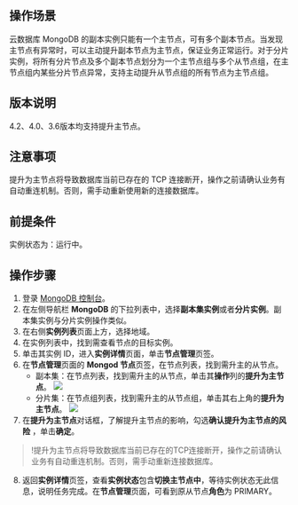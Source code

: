 ## 操作场景

云数据库 MongoDB 的副本实例只能有一个主节点，可有多个副本节点。当发现主节点有异常时，可以主动提升副本节点为主节点，保证业务正常运行。对于分片实例，将所有分片节点及多个副本节点划分为一个主节点组与多个从节点组，在主节点组内某些分片节点异常，支持主动提升从节点组的所有节点为主节点组。

## 版本说明

4.2、4.0、3.6版本均支持提升主节点。

## 注意事项

提升为主节点将导致数据库当前已存在的 TCP 连接断开，操作之前请确认业务有自动重连机制。否则，需手动重新使用新的连接数据库。

## 前提条件

实例状态为：运行中。

## 操作步骤

1. 登录 [MongoDB 控制台](https://console.cloud.tencent.com/mongodb)。
2. 在左侧导航栏 **MongoDB** 的下拉列表中，选择**副本集实例**或者**分片实例**。副本集实例与分片实例操作类似。
3. 在右侧**实例列表**页面上方，选择地域。
4. 在实例列表中，找到需查看节点的目标实例。
5. 单击其实例 ID，进入**实例详情**页面，单击**节点管理**页签。
6. 在**节点管理**页面的 **Mongod 节点**页签，在节点列表，找到需升主的从节点。
   - 副本集：在节点列表，找到需升主的从节点，单击其**操作**列的**提升为主节点**。
     ![](https://qcloudimg.tencent-cloud.cn/raw/1f113e4fce23e65cca4bdbc68d65efb1.png)
   - 分片集：在节点组列表，找到需升主的从节点组，单击其右上角的**提升为主节点**。
     ![](https://qcloudimg.tencent-cloud.cn/raw/0db5a4e4f7fc7881c09890ca5c9b6c66.png)
7. 在**提升为主节点**对话框，了解提升主节点的影响，勾选**确认提升为主节点的风险** ，单击**确定**。
> !提升为主节点将导致数据库当前已存在的TCP连接断开，操作之前请确认业务有自动重连机制。否则，需手动重新连接数据库。
8. 返回**实例详情**页签，查看**实例状态**包含**切换主节点中**，等待实例状态无此信息，说明任务完成。在**节点管理**页面，可看到原从节点**角色**为 PRIMARY。



